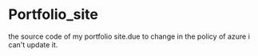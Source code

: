 # Portfolio_site
the source code of my portfolio site.due to change in the policy of azure i can't update it.
